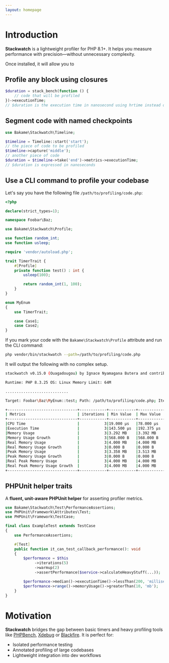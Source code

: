 ```yaml
---
layout: homepage
---
```


# Introduction

**Stackwatch** is a lightweight profiler for PHP 8.1+.  It helps you measure performance with 
precision—without unnecessary complexity.

Once installed, it will allow you to

## Profile any block using closures

```php
$duration = stack_bench(function () {
    // code that will be profiled
})->executionTime;
// $duration is the execution time in nanosecond using hrtime instead of microtime
````

## Segment code with named checkpoints

```php
use Bakame\Stackwatch\Timeline;

$timeline = Timeline::start('start');
// the piece of code to be profiled
$timeline->capture('middle');
// another piece of code
$duration = $timeline->take('end')->metrics->executionTime;
// $duration is expressed in nanoseconds
````

## Use a CLI command to profile your codebase

Let's say you have the following file `/path/to/profiling/code.php`:

```php
<?php

declare(strict_types=1);

namespace Foobar\Baz;

use Bakame\Stackwatch\Profile;

use function random_int;
use function usleep;

require 'vendor/autoload.php';

trait TimerTrait {
    #[Profile]
    private function test() : int {
        usleep(100);

        return random_int(1, 100);
    }
}

enum MyEnum
{
    use TimerTrait;

    case Case1;
    case Case2;
}
```

If you mark your code with the `Bakame\Stackwatch\Profile` attribute and run the CLI command:

```bash
php vendor/bin/stackwatch --path=/path/to/profiling/code.php
```
It will output the following with no complex setup.

```bash
stackwatch v0.15.0 (Ouagadougou) by Ignace Nyamagana Butera and contributors.

Runtime: PHP 8.3.25 OS: Linux Memory Limit: 64M

............................

Target: Foobar\Baz\MyEnum::test; Path: /path/to/profiling/code.php; Iterations: 3; Warmup: 0; Type: Full;

+-------------------------------+------------+------------+------------+------------+------------+------------+--------------+---------------+-----------+-----------+
| Metrics                       | iterations | Min Value  | Max Value  | Range      | Sum        | Average    | Median Value | Variance      | Std Dev   | Coef Var  |
+-------------------------------+------------+------------+------------+------------+------------+------------+--------------+---------------+-----------+-----------+
|CPU Time                       |           3|19.000 µs   |78.000 µs   |59.000 µs   |134.000 µs  |44.667 µs   |37.000 µs     |609.556 μs²    |24.689 µs  |55.2743 %  |
|Execution Time                 |           3|143.500 µs  |192.375 µs  |48.875 µs   |486.625 µs  |162.208 µs  |150.750 µs    |463.774 μs²    |21.535 µs  |13.2764 %  |
|Memory Usage                   |           3|3.292 MB    |3.392 MB    |101.578 KB  |10.076 MB   |3.359 MB    |3.391 MB      |2,287.987 KB²  |47.833 KB  |1.3908 %   |
|Memory Usage Growth            |           3|568.000 B   |568.000 B   |0.000 B     |1.664 KB    |568.000 B   |568.000 B     |0.000 B²       |0.000 B    |0.0000 %   |
|Real Memory Usage              |           3|4.000 MB    |4.000 MB    |0.000 B     |12.000 MB   |4.000 MB    |4.000 MB      |0.000 B²       |0.000 B    |0.0000 %   |
|Real Memory Usage Growth       |           3|0.000 B     |0.000 B     |0.000 B     |0.000 B     |0.000 B     |0.000 B       |0.000 B²       |0.000 B    |0.0000 %   |
|Peak Memory Usage              |           3|3.358 MB    |3.513 MB    |159.164 KB  |10.384 MB   |3.461 MB    |3.513 MB      |5,629.600 KB²  |75.031 KB  |2.1168 %   |
|Peak Memory Usage Growth       |           3|0.000 B     |0.000 B     |0.000 B     |0.000 B     |0.000 B     |0.000 B       |0.000 B²       |0.000 B    |0.0000 %   |
|Real Peak Memory Usage         |           3|4.000 MB    |4.000 MB    |0.000 B     |12.000 MB   |4.000 MB    |4.000 MB      |0.000 B²       |0.000 B    |0.0000 %   |
|Real Peak Memory Usage Growth  |           3|4.000 MB    |4.000 MB    |0.000 B     |12.000 MB   |4.000 MB    |4.000 MB      |0.000 B²       |0.000 B    |0.0000 %   |
+-------------------------------+------------+------------+------------+------------+------------+------------+--------------+---------------+-----------+-----------+
```

## PHPUnit helper traits

A **fluent, unit-aware PHPUnit helper** for asserting profiler metrics.

```php
use Bakame\Stackwatch\Test\PerformanceAssertions;
use PHPUnit\Framework\Attributes\Test;
use PHPUnit\Framework\TestCase;

final class ExampleTest extends TestCase
{
    use PerformanceAssertions;

    #[Test]
    public function it_can_test_callback_performance(): void
    {
        $performance = $this
             ->iterations(5)
             ->warmup(2)
             ->assertPerformance($service->calculateHeavyStuff(...));

        $performance->median()->executionTime()->lessThan(200, 'milliseconds')
        $performance->range()->memoryUsage()->greaterThan(10, 'mb');
    }
}
```

# Motivation

**Stackwatch** bridges the gap between basic timers and heavy profiling tools like [PHPBench](https://phpbench.readthedocs.io/en/latest/), [Xdebug](https://xdebug.org/) or [Blackfire](https://www.blackfire.io/).
It is perfect for:

- Isolated performance testing
- Annotated profiling of large codebases
- Lightweight integration into dev workflows
